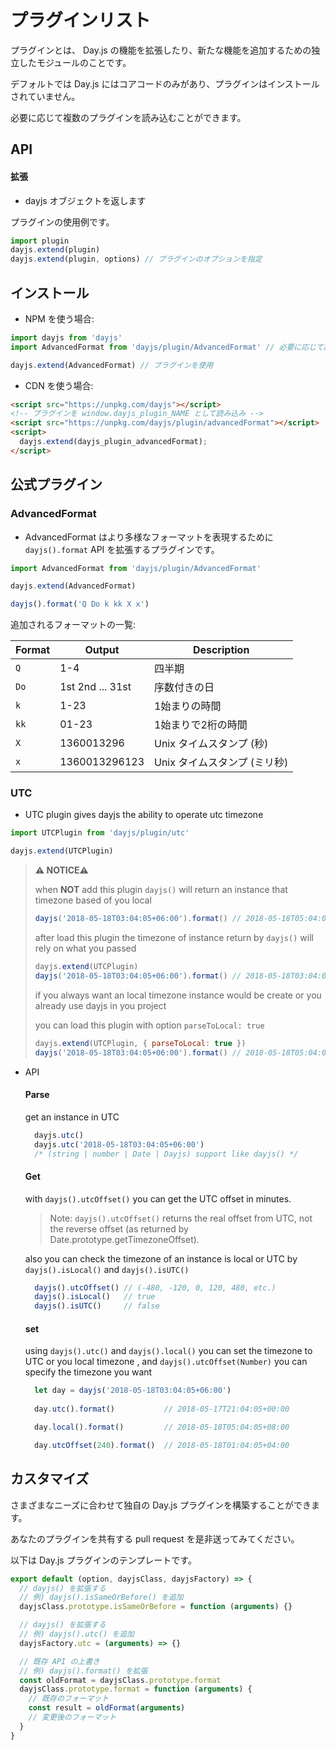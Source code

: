 # プラグインリスト

プラグインとは、 Day.js の機能を拡張したり、新たな機能を追加するための独立したモジュールのことです。

デフォルトでは Day.js にはコアコードのみがあり、プラグインはインストールされていません。

必要に応じて複数のプラグインを読み込むことができます。

## API

#### 拡張

* dayjs オブジェクトを返します

プラグインの使用例です。

```js
import plugin
dayjs.extend(plugin)
dayjs.extend(plugin, options) // プラグインのオプションを指定
```

## インストール

* NPM を使う場合:

```javascript
import dayjs from 'dayjs'
import AdvancedFormat from 'dayjs/plugin/AdvancedFormat' // 必要に応じて読み込み

dayjs.extend(AdvancedFormat) // プラグインを使用
```

* CDN を使う場合:

```html
<script src="https://unpkg.com/dayjs"></script>
<!-- プラグインを window.dayjs_plugin_NAME として読み込み -->
<script src="https://unpkg.com/dayjs/plugin/advancedFormat"></script>
<script>
  dayjs.extend(dayjs_plugin_advancedFormat);
</script>
```

## 公式プラグイン

### AdvancedFormat
 - AdvancedFormat はより多様なフォーマットを表現するために `dayjs().format` API を拡張するプラグインです。

```javascript
import AdvancedFormat from 'dayjs/plugin/AdvancedFormat'

dayjs.extend(AdvancedFormat)

dayjs().format('Q Do k kk X x')
```

追加されるフォーマットの一覧:

| Format | Output           | Description                           |
| ------ | ---------------- | ------------------------------------- |
| `Q`    | 1-4              | 四半期                               |
| `Do`   | 1st 2nd ... 31st | 序数付きの日             |
| `k`    | 1-23             | 1始まりの時間              |
| `kk`   | 01-23            | 1始まりで2桁の時間    |
| `X`    | 1360013296       | Unix タイムスタンプ (秒)              |
| `x`    | 1360013296123    | Unix タイムスタンプ (ミリ秒)         |

### UTC
 - UTC plugin gives dayjs the ability to operate utc timezone

```javascript
import UTCPlugin from 'dayjs/plugin/utc'

dayjs.extend(UTCPlugin)
```

> **⚠️ NOTICE⚠️** 
>
> when **NOT** add this plugin `dayjs()` will return an instance that timezone based of you local
> ```javascript
> dayjs('2018-05-18T03:04:05+06:00').format() // 2018-05-18T05:04:05+08:00
> ```
> after load this plugin the timezone of instance return by `dayjs()` will rely on what you passed
> ```javascript
> dayjs.extend(UTCPlugin)
> dayjs('2018-05-18T03:04:05+06:00').format() // 2018-05-18T03:04:05+06:00
> ```
> if you always want an local timezone instance would be create or you already use dayjs in you project
>
> you can load this plugin with option `parseToLocal: true`
>
> ```javascript
> dayjs.extend(UTCPlugin, { parseToLocal: true })
> dayjs('2018-05-18T03:04:05+06:00').format() // 2018-05-18T05:04:05+08:00
> ```
>

- API

  #### Parse

    get an instance in UTC

    ```javascript
      dayjs.utc() 
      dayjs.utc('2018-05-18T03:04:05+06:00') 
      /* (string | number | Date | Dayjs) support like dayjs() */
    ```

  #### Get

    with `dayjs().utcOffset()` you can get the UTC offset in minutes.
    > Note: `dayjs().utcOffset()` returns the real offset from UTC, not the reverse offset (as returned by Date.prototype.getTimezoneOffset).

    also you can check the timezone of an instance is local or UTC by `dayjs().isLocal()` and `dayjs().isUTC()`

    ```javascript
      dayjs().utcOffset() // (-480, -120, 0, 120, 480, etc.)
      dayjs().isLocal()   // true
      dayjs().isUTC()     // false
    ```

  #### set

    using `dayjs().utc()` and `dayjs().local()` you can set the timezone to UTC or you local timezone , and `dayjs().utcOffset(Number)` you can specify the timezone you want 

    ```javascript
      let day = dayjs('2018-05-18T03:04:05+06:00')
      
      day.utc().format()           // 2018-05-17T21:04:05+00:00

      day.local().format()         // 2018-05-18T05:04:05+08:00

      day.utcOffset(240).format()  // 2018-05-18T01:04:05+04:00
    ```

## カスタマイズ

さまざまなニーズに合わせて独自の Day.js プラグインを構築することができます。

あなたのプラグインを共有する pull request を是非送ってみてください。

以下は Day.js プラグインのテンプレートです。

```javascript
export default (option, dayjsClass, dayjsFactory) => {
  // dayjs() を拡張する
  // 例) dayjs().isSameOrBefore() を追加
  dayjsClass.prototype.isSameOrBefore = function (arguments) {}

  // dayjs() を拡張する
  // 例) dayjs().utc() を追加
  dayjsFactory.utc = (arguments) => {}

  // 既存 API の上書き
  // 例) dayjs().format() を拡張
  const oldFormat = dayjsClass.prototype.format
  dayjsClass.prototype.format = function (arguments) {
    // 既存のフォーマット
    const result = oldFormat(arguments)
    // 変更後のフォーマット
  }
}
```

